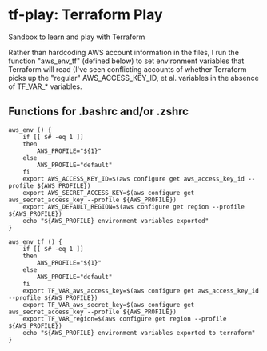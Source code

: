 # tf-play: Terraform Play

Sandbox to learn and play with Terraform

Rather than hardcoding AWS account information in the files, I run the function "aws_env_tf" (defined below) to set environment variables that Terraform will read (I've seen conflicting accounts of whether Terraform picks up the "regular" AWS_ACCESS_KEY_ID, et al. variables in the absence of TF_VAR_\* variables.

## Functions for .bashrc and/or .zshrc
```
aws_env () {
	if [[ $# -eq 1 ]]
	then
		AWS_PROFILE="${1}" 
	else
		AWS_PROFILE="default" 
	fi
	export AWS_ACCESS_KEY_ID=$(aws configure get aws_access_key_id --profile ${AWS_PROFILE}) 
	export AWS_SECRET_ACCESS_KEY=$(aws configure get aws_secret_access_key --profile ${AWS_PROFILE}) 
	export AWS_DEFAULT_REGION=$(aws configure get region --profile ${AWS_PROFILE}) 
	echo "${AWS_PROFILE} environment variables exported"
}

aws_env_tf () {
	if [[ $# -eq 1 ]]
	then
		AWS_PROFILE="${1}" 
	else
		AWS_PROFILE="default" 
	fi
	export TF_VAR_aws_access_key=$(aws configure get aws_access_key_id --profile ${AWS_PROFILE}) 
	export TF_VAR_aws_secret_key=$(aws configure get aws_secret_access_key --profile ${AWS_PROFILE}) 
	export TF_VAR_region=$(aws configure get region --profile ${AWS_PROFILE}) 
	echo "${AWS_PROFILE} environment variables exported to terraform"
}
```


